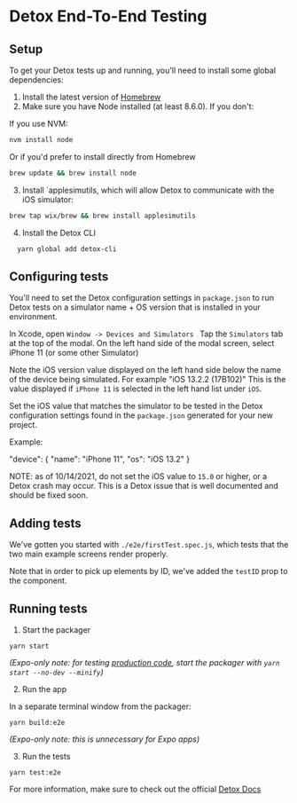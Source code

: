 # Detox End-To-End Testing

## Setup

To get your Detox tests up and running, you'll need to install some global dependencies:

1. Install the latest version of [Homebrew](https://brew.sh/)
2. Make sure you have Node installed (at least 8.6.0). If you don't:

If you use NVM:

```bash
nvm install node
```

Or if you'd prefer to install directly from Homebrew

```bash
brew update && brew install node
```

3. Install `applesimutils, which will allow Detox to communicate with the iOS simulator:

```bash
brew tap wix/brew && brew install applesimutils
```

4. Install the Detox CLI

```bash
  yarn global add detox-cli
```

## Configuring tests

You'll need to set the Detox configuration settings in `package.json` to run Detox tests on a simulator name + OS version that is installed in your environment.

In Xcode, open `Window -> Devices and Simulators `
Tap the `Simulators` tab at the top of the modal.
On the left hand side of the modal screen, select iPhone 11 (or some other Simulator)

Note the iOS version value displayed on the left hand side below the name of the device being simulated. For example "iOS 13.2.2 (17B102)" This is the value displayed if `iPhone 11` is selected in the left hand list under `iOS`.

Set the iOS value that matches the simulator to be tested in the Detox configuration settings found in the `package.json` generated for your new project.

Example:

"device": { "name": "iPhone 11", "os": "iOS 13.2" }

NOTE: as of 10/14/2021, do not set the iOS value to `15.0` or higher, or a Detox crash may occur. This is a Detox issue that is well documented and should be fixed soon.

## Adding tests

We've gotten you started with `./e2e/firstTest.spec.js`, which tests that the two main example screens render properly.

Note that in order to pick up elements by ID, we've added the `testID` prop to the component.

## Running tests

1. Start the packager

```
yarn start
```

_(Expo-only note: for testing [production code](https://docs.expo.io/workflow/development-mode/#production-mode), start the packager with `yarn start --no-dev --minify`)_

2. Run the app

In a separate terminal window from the packager:

```
yarn build:e2e
```

_(Expo-only note: this is unnecessary for Expo apps)_

3. Run the tests

```
yarn test:e2e
```

For more information, make sure to check out the official [Detox Docs](https://github.com/wix/Detox/blob/master/docs/README.md)
